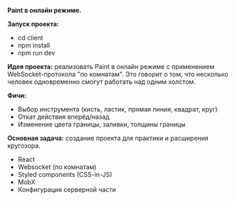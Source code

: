 **Paint в онлайн режиме.**

**Запуск проекта:**
- cd client
- npm install
- npm run dev

**Идея проекта:** реализовать Paint в онлайн режиме с применением WebSocket-протокола "по комнатам". Это говорит о том, что несколько человек одновременно смогут работать над одним холстом.

**Фичи:**
- Выбор инструмента (кисть, ластик, прямая линия, квадрат, круг)
- Откат действия вперёд/назад
- Изменение цвета границы, заливки, толщины границы

**Основная задача:** создание проекта для практики и расширения кругозора.
- React
- Websocket (по комнатам)
- Styled components (CSS-in-JS)
- MobX
- Конфигурация серверной части
